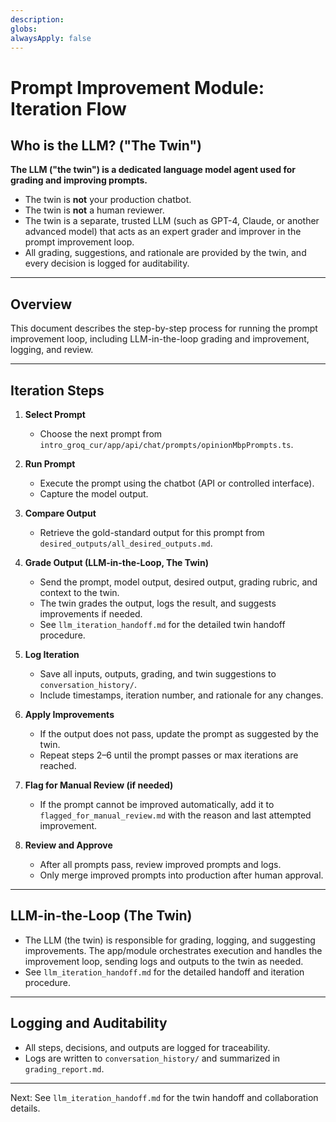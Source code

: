 ```yaml
---
description:
globs:
alwaysApply: false
---
```


# Prompt Improvement Module: Iteration Flow

## Who is the LLM? ("The Twin")

**The LLM ("the twin") is a dedicated language model agent used for grading and improving prompts.**

- The twin is **not** your production chatbot.
- The twin is **not** a human reviewer.
- The twin is a separate, trusted LLM (such as GPT-4, Claude, or another advanced model) that acts as an expert grader and improver in the prompt improvement loop.
- All grading, suggestions, and rationale are provided by the twin, and every decision is logged for auditability.

---

## Overview
This document describes the step-by-step process for running the prompt improvement loop, including LLM-in-the-loop grading and improvement, logging, and review.

---

## Iteration Steps

1. **Select Prompt**
   - Choose the next prompt from `intro_groq_cur/app/api/chat/prompts/opinionMbpPrompts.ts`.

2. **Run Prompt**
   - Execute the prompt using the chatbot (API or controlled interface).
   - Capture the model output.

3. **Compare Output**
   - Retrieve the gold-standard output for this prompt from `desired_outputs/all_desired_outputs.md`.

4. **Grade Output (LLM-in-the-Loop, The Twin)**
   - Send the prompt, model output, desired output, grading rubric, and context to the twin.
   - The twin grades the output, logs the result, and suggests improvements if needed.
   - See `llm_iteration_handoff.md` for the detailed twin handoff procedure.

5. **Log Iteration**
   - Save all inputs, outputs, grading, and twin suggestions to `conversation_history/`.
   - Include timestamps, iteration number, and rationale for any changes.

6. **Apply Improvements**
   - If the output does not pass, update the prompt as suggested by the twin.
   - Repeat steps 2–6 until the prompt passes or max iterations are reached.

7. **Flag for Manual Review (if needed)**
   - If the prompt cannot be improved automatically, add it to `flagged_for_manual_review.md` with the reason and last attempted improvement.

8. **Review and Approve**
   - After all prompts pass, review improved prompts and logs.
   - Only merge improved prompts into production after human approval.

---

## LLM-in-the-Loop (The Twin)
- The LLM (the twin) is responsible for grading, logging, and suggesting improvements. The app/module orchestrates execution and handles the improvement loop, sending logs and outputs to the twin as needed.
- See `llm_iteration_handoff.md` for the detailed handoff and iteration procedure.

---

## Logging and Auditability
- All steps, decisions, and outputs are logged for traceability.
- Logs are written to `conversation_history/` and summarized in `grading_report.md`.

---

Next: See `llm_iteration_handoff.md` for the twin handoff and collaboration details.
